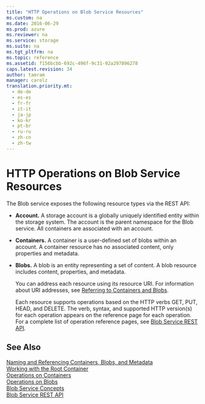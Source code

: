 ```yaml
---
title: "HTTP Operations on Blob Service Resources"
ms.custom: na
ms.date: 2016-06-29
ms.prod: azure
ms.reviewer: na
ms.service: storage
ms.suite: na
ms.tgt_pltfrm: na
ms.topic: reference
ms.assetid: f156bcbb-692c-496f-9c31-92a297896278
caps.latest.revision: 34
author: tamram
manager: carolz
translation.priority.mt: 
  - de-de
  - es-es
  - fr-fr
  - it-it
  - ja-jp
  - ko-kr
  - pt-br
  - ru-ru
  - zh-cn
  - zh-tw
---
```

# HTTP Operations on Blob Service Resources
The Blob service exposes the following resource types via the REST API:  
  
- **Account.** A storage account is a globally uniquely identified entity within the storage system. The account is the parent namespace for the Blob service. All containers are associated with an account.  
  
- **Containers.** A container is a user-defined set of blobs within an account. A container resource has no associated content, only properties and metadata.  
  
- **Blobs.** A blob is an entity representing a set of content. A blob resource includes content, properties, and metadata.  
  
  You can address each resource using its resource URI. For information about URI addresses, see [Referring to Containers and Blobs](naming-and-referencing-containers--blobs--and-metadata.md).  
  
  Each resource supports operations based on the HTTP verbs GET, PUT, HEAD, and DELETE. The verb, syntax, and supported HTTP version(s) for each operation appears on the reference page for each operation. For a complete list of operation reference pages, see [Blob Service REST API](Blob-Service-REST-API.md).  
  
## See Also  
 [Naming and Referencing Containers, Blobs, and Metadata](Naming-and-Referencing-Containers--Blobs--and-Metadata.md)   
 [Working with the Root Container](Working-with-the-Root-Container.md)   
 [Operations on Containers](Operations-on-Containers.md)   
 [Operations on Blobs](Operations-on-Blobs.md)   
 [Blob Service Concepts](Blob-Service-Concepts.md)   
 [Blob Service REST API](Blob-Service-REST-API.md)
